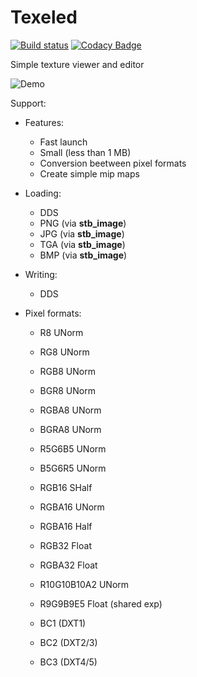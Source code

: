 # Texeled

[![Build status](https://ci.appveyor.com/api/projects/status/4oxhg62kiwrglghb/branch/master?svg=true)](https://ci.appveyor.com/project/thennequin/texeled/branch/master)
[![Codacy Badge](https://api.codacy.com/project/badge/Grade/3994ad06b426497191628431c945fa5e)](https://www.codacy.com/app/thennequin/Texeled?utm_source=github.com&amp;utm_medium=referral&amp;utm_content=thennequin/Texeled&amp;utm_campaign=Badge_Grade)

Simple texture viewer and editor

![Demo](https://raw.githubusercontent.com/wiki/thennequin/Texeled/images/Texeled.gif)

Support:
- Features:
  - Fast launch
  - Small (less than 1 MB)
  - Conversion beetween pixel formats
  - Create simple mip maps
    
 - Loading:
   - DDS
   - PNG (via **stb_image**)
   - JPG (via **stb_image**)
   - TGA (via **stb_image**)
   - BMP (via **stb_image**)
    
 - Writing:
   - DDS
    
 - Pixel formats:
   - R8 UNorm
   - RG8 UNorm

   - RGB8 UNorm
   - BGR8 UNorm

   - RGBA8 UNorm
   - BGRA8 UNorm

   - R5G6B5 UNorm
   - B5G6R5 UNorm

   - RGB16 SHalf

   - RGBA16 UNorm
   - RGBA16 Half

   - RGB32 Float
   - RGBA32 Float

   - R10G10B10A2 UNorm

   - R9G9B9E5 Float (shared exp)

   - BC1 (DXT1)
   - BC2 (DXT2/3)
   - BC3 (DXT4/5)
